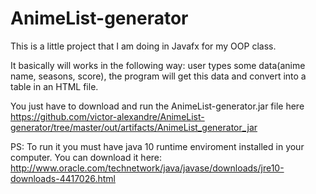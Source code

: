 # AnimeList-generator

This is a little project that I am doing in Javafx for my OOP class.

It basically will works in the following way: user types some data(anime name, seasons, score), the program will get this data and convert into a table in an HTML file.

You just have to download and run the AnimeList-generator.jar file here https://github.com/victor-alexandre/AnimeList-generator/tree/master/out/artifacts/AnimeList_generator_jar

PS: To run it you must have java 10 runtime enviroment installed in your computer. You can download it here: http://www.oracle.com/technetwork/java/javase/downloads/jre10-downloads-4417026.html

